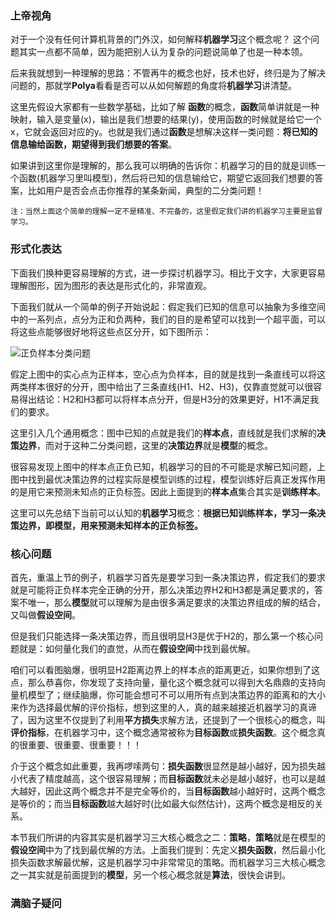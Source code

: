 ### 上帝视角
对于一个没有任何计算机背景的门外汉，如何解释**机器学习**这个概念呢？
这个问题其实一点都不简单，因为能把别人认为复杂的问题说简单了也是一种本领。

后来我就想到一种理解的思路：不管再牛的概念也好，技术也好，终归是为了解决问题的，那就学**Polya**看看是否可以从如何解题的角度将**机器学习**讲清楚。 

这里先假设大家都有一些数学基础，比如了解    **函数**的概念，**函数**简单讲就是一种映射，输入是变量(x)，输出是我们想要的结果(y)，使用函数的时候就是给它一个x，它就会返回对应的y。也就是我们通过**函数**是想解决这样一类问题：**将已知的信息输给函数，期望得到我们想要的答案**。

如果讲到这里你是理解的，那么我可以明确的告诉你：机器学习的目的就是训练一个函数(机器学习里叫模型)，然后将已知的信息输给它，期望它返回我们想要的答案，比如用户是否会点击你推荐的某条新闻，典型的二分类问题！

    注：当然上面这个简单的理解一定不是精准、不完备的，这里假定我们讲的机器学习主要是监督学习。

### 形式化表达

下面我们换种更容易理解的方式，进一步探讨机器学习。相比于文字，大家更容易理解图形，因为图形的表达是形式化的，非常直观。

下面我们就从一个简单的例子开始说起：假定我们已知的信息可以抽象为多维空间中的一系列点，点分为正和负两种，我们的目的是希望可以找到一个超平面，可以将这些点能够很好地将这些点区分开，如下图所示：

![正负样本分类问题](https://upload-images.jianshu.io/upload_images/13018728-e110cec9c78c325e.png?imageMogr2/auto-orient/strip%7CimageView2/2/w/1240)

假定上图中的实心点为正样本，空心点为负样本，目的就是找到一条直线可以将这两类样本很好的分开，图中给出了三条直线(H1、H2、H3)，仅靠直觉就可以很容易得出结论：H2和H3都可以将样本点分开，但是H3分的效果更好，H1不满足我们的要求。

这里引入几个通用概念：图中已知的点就是我们的**样本点**，直线就是我们求解的**决策边界**，而对于这种二分类问题，这里的**决策边界**就是**模型**的概念。

很容易发现上图中的样本点正负已知，机器学习的目的不可能是求解已知问题，上图中找到最优决策边界的过程实际是模型训练的过程，模型训练好后真正发挥作用的是用它来预测未知点的正负标签。因此上面提到的**样本点**集合其实是**训练样本**。

这里可以先总结下当前可以认知的**机器学习**概念：**根据已知训练样本，学习一条决策边界，即模型，用来预测未知样本的正负标签。**

### 核心问题

首先，重温上节的例子，机器学习首先是要学习到一条决策边界，假定我们的要求就是可能将正负样本完全正确的分开，那么决策边界H2和H3都是满足要求的，答案不唯一，那么**模型**就可以理解为是由很多满足要求的决策边界组成的解的结合，又叫做**假设空间**。

但是我们只能选择一条决策边界，而且很明显H3是优于H2的，那么第一个核心问题就是：如何量化我们的直觉，从而在**假设空间**中找到最优解。

咱们可以看图脑爆，很明显H2距离边界上的样本点的距离更近，如果你想到了这点，那么恭喜你，你发现了支持向量，量化这个概念就可以得到大名鼎鼎的支持向量机模型了；继续脑爆，你可能会想可不可以用所有点到决策边界的距离和的大小来作为选择最优解的评价指标，想到这里的人，真的越来越接近机器学习的真谛了，因为这里不仅提到了利用**平方损失**求解方法，还提到了一个很核心的概念，叫**评价指标**，在机器学习中，这个概念通常被称为**目标函数**或**损失函数**。这个概念真的很重要、很重要、很重要！！！

介于这个概念如此重要，我再啰嗦两句：**损失函数**很显然是越小越好，因为损失越小代表了精度越高，这个很容易理解；而**目标函数**就未必是越小越好，也可以是越大越好，因此这两个概念并不是完全等价的，当**目标函数**越小越好时，这两个概念是等价的；而当**目标函数**越大越好时(比如最大似然估计)，这两个概念是相反的关系。

本节我们所讲的内容其实是机器学习三大核心概念之二：**策略**，**策略**就是在模型的**假设空间**中为了找到最优解的方法。上面我们提到：先定义**损失函数**，然后最小化损失函数求解最优解，这是机器学习中非常常见的策略。而机器学习三大核心概念之一其实就是前面提到的**模型**，另一个核心概念就是**算法**，很快会讲到。

### 满脑子疑问

